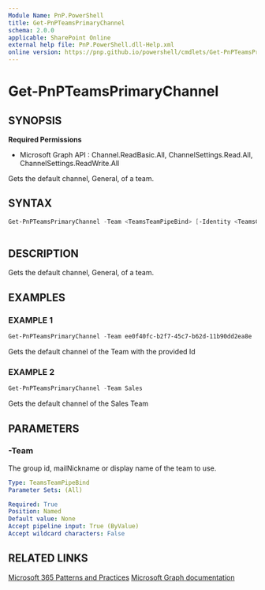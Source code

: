 ```yaml
---
Module Name: PnP.PowerShell
title: Get-PnPTeamsPrimaryChannel
schema: 2.0.0
applicable: SharePoint Online
external help file: PnP.PowerShell.dll-Help.xml
online version: https://pnp.github.io/powershell/cmdlets/Get-PnPTeamsPrimaryChannel.html
---
```

 
# Get-PnPTeamsPrimaryChannel

## SYNOPSIS

**Required Permissions**

  * Microsoft Graph API : Channel.ReadBasic.All, ChannelSettings.Read.All, ChannelSettings.ReadWrite.All

Gets the default channel, General, of a team.

## SYNTAX

```powershell
Get-PnPTeamsPrimaryChannel -Team <TeamsTeamPipeBind> [-Identity <TeamsChannelPipeBind>] 
 
```

## DESCRIPTION
Gets the default channel, General, of a team.

## EXAMPLES

### EXAMPLE 1
```powershell
Get-PnPTeamsPrimaryChannel -Team ee0f40fc-b2f7-45c7-b62d-11b90dd2ea8e
```

Gets the default channel of the Team with the provided Id

### EXAMPLE 2
```powershell
Get-PnPTeamsPrimaryChannel -Team Sales
```

Gets the default channel of the Sales Team

## PARAMETERS

### -Team
The group id, mailNickname or display name of the team to use.

```yaml
Type: TeamsTeamPipeBind
Parameter Sets: (All)

Required: True
Position: Named
Default value: None
Accept pipeline input: True (ByValue)
Accept wildcard characters: False
```

## RELATED LINKS

[Microsoft 365 Patterns and Practices](https://aka.ms/m365pnp)
[Microsoft Graph documentation](https://learn.microsoft.com/graph/api/team-get-primarychannel)
